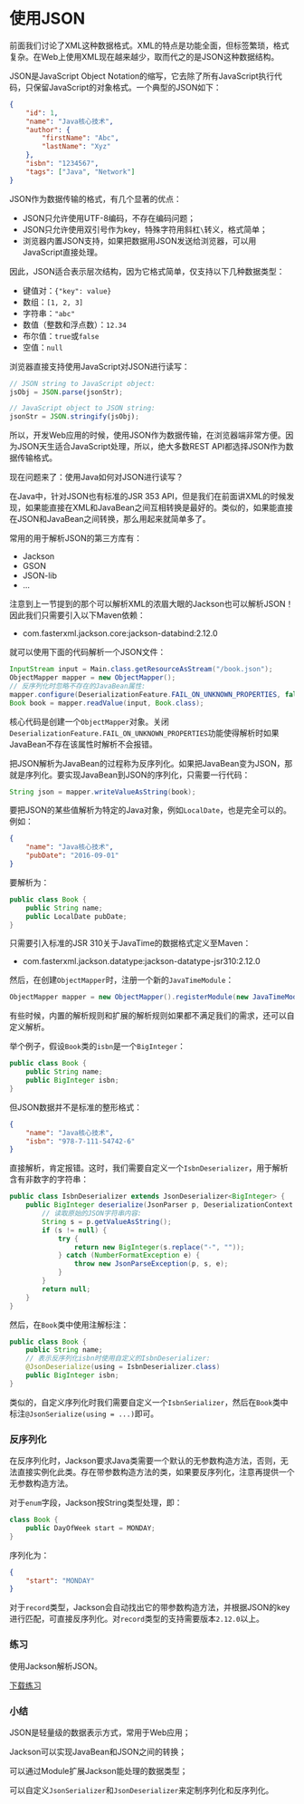 # 使用JSON

前面我们讨论了XML这种数据格式。XML的特点是功能全面，但标签繁琐，格式复杂。在Web上使用XML现在越来越少，取而代之的是JSON这种数据结构。

JSON是JavaScript Object Notation的缩写，它去除了所有JavaScript执行代码，只保留JavaScript的对象格式。一个典型的JSON如下：

```json
{
    "id": 1,
    "name": "Java核心技术",
    "author": {
        "firstName": "Abc",
        "lastName": "Xyz"
    },
    "isbn": "1234567",
    "tags": ["Java", "Network"]
}
```

JSON作为数据传输的格式，有几个显著的优点：

- JSON只允许使用UTF-8编码，不存在编码问题；
- JSON只允许使用双引号作为key，特殊字符用斜杠`\`转义，格式简单；
- 浏览器内置JSON支持，如果把数据用JSON发送给浏览器，可以用JavaScript直接处理。

因此，JSON适合表示层次结构，因为它格式简单，仅支持以下几种数据类型：

- 键值对：`{"key": value}`
- 数组：`[1, 2, 3]`
- 字符串：`"abc"`
- 数值（整数和浮点数）：`12.34`
- 布尔值：`true`或`false`
- 空值：`null`

浏览器直接支持使用JavaScript对JSON进行读写：

```javascript
// JSON string to JavaScript object:
jsObj = JSON.parse(jsonStr);

// JavaScript object to JSON string:
jsonStr = JSON.stringify(jsObj);
```

所以，开发Web应用的时候，使用JSON作为数据传输，在浏览器端非常方便。因为JSON天生适合JavaScript处理，所以，绝大多数REST API都选择JSON作为数据传输格式。

现在问题来了：使用Java如何对JSON进行读写？

在Java中，针对JSON也有标准的JSR 353 API，但是我们在前面讲XML的时候发现，如果能直接在XML和JavaBean之间互相转换是最好的。类似的，如果能直接在JSON和JavaBean之间转换，那么用起来就简单多了。

常用的用于解析JSON的第三方库有：

- Jackson
- GSON
- JSON-lib
- ...

注意到上一节提到的那个可以解析XML的浓眉大眼的Jackson也可以解析JSON！因此我们只需要引入以下Maven依赖：

- com.fasterxml.jackson.core:jackson-databind:2.12.0

就可以使用下面的代码解析一个JSON文件：

```java
InputStream input = Main.class.getResourceAsStream("/book.json");
ObjectMapper mapper = new ObjectMapper();
// 反序列化时忽略不存在的JavaBean属性:
mapper.configure(DeserializationFeature.FAIL_ON_UNKNOWN_PROPERTIES, false);
Book book = mapper.readValue(input, Book.class);
```

核心代码是创建一个`ObjectMapper`对象。关闭`DeserializationFeature.FAIL_ON_UNKNOWN_PROPERTIES`功能使得解析时如果JavaBean不存在该属性时解析不会报错。

把JSON解析为JavaBean的过程称为反序列化。如果把JavaBean变为JSON，那就是序列化。要实现JavaBean到JSON的序列化，只需要一行代码：

```java
String json = mapper.writeValueAsString(book);
```

要把JSON的某些值解析为特定的Java对象，例如`LocalDate`，也是完全可以的。例如：

```json
{
    "name": "Java核心技术",
    "pubDate": "2016-09-01"
}
```

要解析为：

```java
public class Book {
    public String name;
    public LocalDate pubDate;
}
```

只需要引入标准的JSR 310关于JavaTime的数据格式定义至Maven：

- com.fasterxml.jackson.datatype:jackson-datatype-jsr310:2.12.0

然后，在创建`ObjectMapper`时，注册一个新的`JavaTimeModule`：

```java
ObjectMapper mapper = new ObjectMapper().registerModule(new JavaTimeModule());
```

有些时候，内置的解析规则和扩展的解析规则如果都不满足我们的需求，还可以自定义解析。

举个例子，假设`Book`类的`isbn`是一个`BigInteger`：

```java
public class Book {
	public String name;
	public BigInteger isbn;
}
```

但JSON数据并不是标准的整形格式：

```json
{
    "name": "Java核心技术",
    "isbn": "978-7-111-54742-6"
}
```

直接解析，肯定报错。这时，我们需要自定义一个`IsbnDeserializer`，用于解析含有非数字的字符串：

```java
public class IsbnDeserializer extends JsonDeserializer<BigInteger> {
    public BigInteger deserialize(JsonParser p, DeserializationContext ctxt) throws IOException, JsonProcessingException {
        // 读取原始的JSON字符串内容:
        String s = p.getValueAsString();
        if (s != null) {
            try {
                return new BigInteger(s.replace("-", ""));
            } catch (NumberFormatException e) {
                throw new JsonParseException(p, s, e);
            }
        }
        return null;
    }
}
```

然后，在`Book`类中使用注解标注：

```java
public class Book {
    public String name;
    // 表示反序列化isbn时使用自定义的IsbnDeserializer:
    @JsonDeserialize(using = IsbnDeserializer.class)
    public BigInteger isbn;
}
```

类似的，自定义序列化时我们需要自定义一个`IsbnSerializer`，然后在`Book`类中标注`@JsonSerialize(using = ...)`即可。

### 反序列化

在反序列化时，Jackson要求Java类需要一个默认的无参数构造方法，否则，无法直接实例化此类。存在带参数构造方法的类，如果要反序列化，注意再提供一个无参数构造方法。

对于`enum`字段，Jackson按String类型处理，即：

```java
class Book {
    public DayOfWeek start = MONDAY;
}
```

序列化为：

```json
{
    "start": "MONDAY"
}
```

对于`record`类型，Jackson会自动找出它的带参数构造方法，并根据JSON的key进行匹配，可直接反序列化。对`record`类型的支持需要版本`2.12.0`以上。

### 练习

使用Jackson解析JSON。

[下载练习](https://liaoxuefeng.com/books/java/xml-json/json/json-jackson.zip)

### 小结

JSON是轻量级的数据表示方式，常用于Web应用；

Jackson可以实现JavaBean和JSON之间的转换；

可以通过Module扩展Jackson能处理的数据类型；

可以自定义`JsonSerializer`和`JsonDeserializer`来定制序列化和反序列化。